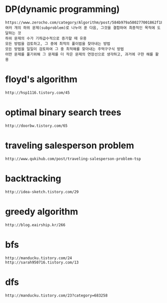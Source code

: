 # DP(dynamic programming)
	https://www.zerocho.com/category/Algorithm/post/584b979a580277001862f182
	여러 개의 하위 문제(subproblem)로 나누어 푼 다음, 그것을 결합하여 최종적인 목적에 도달하는 것
	하위 문제의 수가 기하급수적으로 증가할 때 유용
	모든 방법을 검토하고, 그 중에 최적의 풀이법을 찾아내는 방법
	모든 방법을 일일이 검토하여 그 중 최적해를 찾아내는 주먹구구식 방법
	어떤 문제를 풀기위해 그 문제를 더 작은 문제의 연장선으로 생각하고, 과거에 구한 해를 활용
# floyd's algorithm
	http://hsp1116.tistory.com/45
# optimal binary search trees
	http://doorbw.tistory.com/65
# traveling salesperson problem
	http://www.qukihub.com/post/traveling-salesperson-problem-tsp
# backtracking
	http://idea-sketch.tistory.com/29
# greedy algorithm
	http://blog.eairship.kr/266
# bfs
	http://manducku.tistory.com/24
	http://sarah950716.tistory.com/13
# dfs
	http://manducku.tistory.com/23?category=683258	



